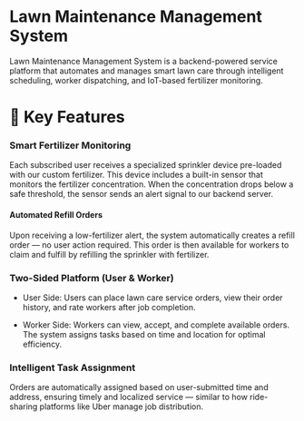 # Lawn Maintenance Management System

Lawn Maintenance Management System is a backend-powered service platform that automates and manages smart lawn care through intelligent scheduling, worker dispatching, and IoT-based fertilizer monitoring.

# 🌱 Key Features
### Smart Fertilizer Monitoring
Each subscribed user receives a specialized sprinkler device pre-loaded with our custom fertilizer. This device includes a built-in sensor that monitors the fertilizer concentration. When the concentration drops below a safe threshold, the sensor sends an alert signal to our backend server.

#### Automated Refill Orders
Upon receiving a low-fertilizer alert, the system automatically creates a refill order — no user action required. This order is then available for workers to claim and fulfill by refilling the sprinkler with fertilizer.
### Two-Sided Platform (User & Worker)
* 	User Side: Users can place lawn care service orders, view their order history, and rate workers after job completion.  

*	Worker Side: Workers can view, accept, and complete available orders. The system assigns tasks based on time and location for optimal efficiency.
### Intelligent Task Assignment
Orders are automatically assigned based on user-submitted time and address, ensuring timely and localized service — similar to how ride-sharing platforms like Uber manage job distribution.
